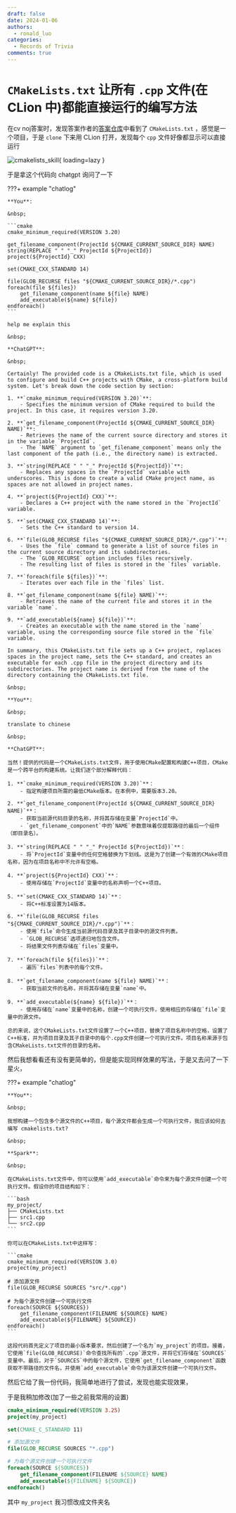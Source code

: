 ```yaml
---
draft: false
date: 2024-01-06
authors:
  - ronald_luo
categories:
  - Records of Trivia
comments: true
---
```


# `CMakeLists.txt` 让所有 `.cpp` 文件(在 CLion 中)都能直接运行的编写方法

在cv noj答案时，发现答案作者的[答案仓库](https://gitee.com/annesede/noj_2023_c)中看到了 `CMakeLists.txt` ，感觉是一个项目，于是 `clone` 下来用 CLion 打开，发现每个 `cpp` 文件好像都显示可以直接运行

<!-- more -->

![cmakelists_skill](../images/cmakelists_skill.png){ loading=lazy }

于是拿这个代码向 chatgpt 询问了一下

???+ example "chatlog"

    **You**:
    
    &nbsp;
    
    ```cmake
    cmake_minimum_required(VERSION 3.20)
    
    get_filename_component(ProjectId ${CMAKE_CURRENT_SOURCE_DIR} NAME)
    string(REPLACE " " "_" ProjectId ${ProjectId})
    project(${ProjectId} CXX)
    
    set(CMAKE_CXX_STANDARD 14)
    
    file(GLOB_RECURSE files "${CMAKE_CURRENT_SOURCE_DIR}/*.cpp")
    foreach(file ${files})
        get_filename_component(name ${file} NAME)
        add_executable(${name} ${file})
    endforeach()
    ```
    
    help me explain this
    
    &nbsp;
    
    **ChatGPT**:
    
    &nbsp;
    
    Certainly! The provided code is a CMakeLists.txt file, which is used to configure and build C++ projects with CMake, a cross-platform build system. Let's break down the code section by section:
    
    1. **`cmake_minimum_required(VERSION 3.20)`**:
        - Specifies the minimum version of CMake required to build the project. In this case, it requires version 3.20.
    
    2. **`get_filename_component(ProjectId ${CMAKE_CURRENT_SOURCE_DIR} NAME)`**:
        - Retrieves the name of the current source directory and stores it in the variable `ProjectId`.
        - The `NAME` argument to `get_filename_component` means only the last component of the path (i.e., the directory name) is extracted.
    
    3. **`string(REPLACE " " "_" ProjectId ${ProjectId})`**:
        - Replaces any spaces in the `ProjectId` variable with underscores. This is done to create a valid CMake project name, as spaces are not allowed in project names.
    
    4. **`project(${ProjectId} CXX)`**:
        - Declares a C++ project with the name stored in the `ProjectId` variable.
    
    5. **`set(CMAKE_CXX_STANDARD 14)`**:
        - Sets the C++ standard to version 14.
    
    6. **`file(GLOB_RECURSE files "${CMAKE_CURRENT_SOURCE_DIR}/*.cpp")`**:
        - Uses the `file` command to generate a list of source files in the current source directory and its subdirectories.
        - The `GLOB_RECURSE` option includes files recursively.
        - The resulting list of files is stored in the `files` variable.
    
    7. **`foreach(file ${files})`**:
        - Iterates over each file in the `files` list.
    
    8. **`get_filename_component(name ${file} NAME)`**:
        - Retrieves the name of the current file and stores it in the variable `name`.
    
    9. **`add_executable(${name} ${file})`**:
        - Creates an executable with the name stored in the `name` variable, using the corresponding source file stored in the `file` variable.
    
    In summary, this CMakeLists.txt file sets up a C++ project, replaces spaces in the project name, sets the C++ standard, and creates an executable for each .cpp file in the project directory and its subdirectories. The project name is derived from the name of the directory containing the CMakeLists.txt file.
    
    &nbsp;
    
    **You**:
    
    &nbsp;
    
    translate to chinese
    
    &nbsp;
    
    **ChatGPT**:
    
    当然！提供的代码是一个CMakeLists.txt文件，用于使用CMake配置和构建C++项目，CMake是一个跨平台的构建系统。让我们逐个部分解释代码：
    
    1. **`cmake_minimum_required(VERSION 3.20)`**：
        - 指定构建项目所需的最低CMake版本。在本例中，需要版本3.20。
    
    2. **`get_filename_component(ProjectId ${CMAKE_CURRENT_SOURCE_DIR} NAME)`**：
        - 获取当前源代码目录的名称，并将其存储在变量`ProjectId`中。
        - `get_filename_component`中的`NAME`参数意味着仅提取路径的最后一个组件（即目录名）。
    
    3. **`string(REPLACE " " "_" ProjectId ${ProjectId})`**：
        - 将`ProjectId`变量中的任何空格替换为下划线。这是为了创建一个有效的CMake项目名称，因为在项目名称中不允许有空格。
    
    4. **`project(${ProjectId} CXX)`**：
        - 使用存储在`ProjectId`变量中的名称声明一个C++项目。
    
    5. **`set(CMAKE_CXX_STANDARD 14)`**：
        - 将C++标准设置为14版本。
    
    6. **`file(GLOB_RECURSE files "${CMAKE_CURRENT_SOURCE_DIR}/*.cpp")`**：
        - 使用`file`命令生成当前源代码目录及其子目录中的源文件列表。
        - `GLOB_RECURSE`选项递归地包含文件。
        - 将结果文件列表存储在`files`变量中。
    
    7. **`foreach(file ${files})`**：
        - 遍历`files`列表中的每个文件。
    
    8. **`get_filename_component(name ${file} NAME)`**：
        - 获取当前文件的名称，并将其存储在变量`name`中。
    
    9. **`add_executable(${name} ${file})`**：
        - 使用存储在`name`变量中的名称，创建一个可执行文件，使用相应的存储在`file`变量中的源文件。
    
    总的来说，这个CMakeLists.txt文件设置了一个C++项目，替换了项目名称中的空格，设置了C++标准，并为项目目录及其子目录中的每个.cpp文件创建一个可执行文件。项目名称来源于包含CMakeLists.txt文件的目录的名称。

然后我想看看还有没有更简单的，但是能实现同样效果的写法，于是又去问了一下星火，

???+ example "chatlog"

    **You**:
    
    &nbsp;
    
    我想构建一个包含多个源文件的C++项目，每个源文件都会生成一个可执行文件，我应该如何去编写 cmakelists.txt?
    
    &nbsp;
    
    **Spark**:
    
    &nbsp;
    
    在CMakeLists.txt文件中，你可以使用`add_executable`命令来为每个源文件创建一个可执行文件。假设你的项目结构如下：
    
    ```bash
    my_project/
    ├── CMakeLists.txt
    ├── src1.cpp
    └── src2.cpp
    ```
    
    你可以在CMakeLists.txt中这样写：
    
    ```cmake
    cmake_minimum_required(VERSION 3.0)
    project(my_project)
    
    # 添加源文件
    file(GLOB_RECURSE SOURCES "src/*.cpp")
    
    # 为每个源文件创建一个可执行文件
    foreach(SOURCE ${SOURCES})
        get_filename_component(FILENAME ${SOURCE} NAME)
        add_executable(${FILENAME} ${SOURCE})
    endforeach()
    ```
    
    这段代码首先定义了项目的最小版本要求，然后创建了一个名为`my_project`的项目。接着，它使用`file(GLOB_RECURSE)`命令查找所有的`.cpp`源文件，并将它们存储在`SOURCES`变量中。最后，对于`SOURCES`中的每个源文件，它使用`get_filename_component`函数获取不带路径的文件名，并使用`add_executable`命令为该源文件创建一个可执行文件。

然后它给了我一份代码，我简单地进行了尝试，发现也能实现效果，

于是我稍加修改(加了一些之前我常用的设置)

```cmake
cmake_minimum_required(VERSION 3.25)
project(my_project)

set(CMAKE_C_STANDARD 11)

# 添加源文件
file(GLOB_RECURSE SOURCES "*.cpp")

# 为每个源文件创建一个可执行文件
foreach(SOURCE ${SOURCES})
    get_filename_component(FILENAME ${SOURCE} NAME)
    add_executable(${FILENAME} ${SOURCE})
endforeach()
```

其中 `my_project` 我习惯改成文件夹名